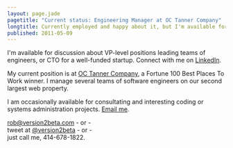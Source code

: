 ```yaml
---
layout: page.jade
pagetitle: "Current status: Engineering Manager at OC Tanner Company"
longtitle: Currently employed and happy about it, but I'm available for moonlighting or freelance, writing, training, and presentations.
published: 2011-05-09
---
```


I'm available for discussion about VP-level positions leading teams of engineers, or CTO for a well-funded startup. Connect with me on [LinkedIn][linkedin].

My current position is at [OC Tanner Company][oct], a Fortune 100 Best Places To Work winner. I manage several teams of software engineers on our second largest web property.

I am occasionally available for consultating and interesting coding or systems administration projects. [Email me](mailto:rob@version2beta.com).

[rob@version2beta.com](mailto:rob@version2beta.com) - or -<br />
tweet at [@version2beta](http://twitter.com/version2beta) - or -<br />
just call me, 414-678-1822.

[linkedin]: https://www.linkedin.com/in/version2beta "Rob Martin on LinkedIn"
[oct]: http://octanner.com/ "OC Tanner Company does workplace appreciation and recognition"

